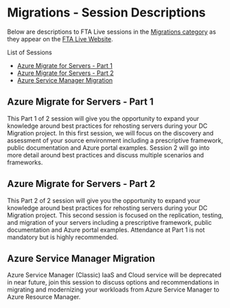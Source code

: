 # Migrations - Session Descriptions

Below are descriptions to FTA Live sessions in the [Migrations category](https://fasttrack.azure.com/live/category/Migrations) as they appear on the [FTA Live Website](https://fasttrack.azure.com/live).

List of Sessions
- [Azure Migrate for Servers - Part 1](#azure-migrate-for-servers---part-1)
- [Azure Migrate for Servers - Part 2](#azure-migrate-for-servers---part-2)
- [Azure Service Manager Migration](#azure-service-manager-migration)

## Azure Migrate for Servers - Part 1 

This Part 1 of 2 session will give you the opportunity to expand your knowledge around best practices for rehosting servers during your DC Migration project. In this first session, we will focus on the discovery and assessment of your source environment including a prescriptive framework, public documentation and Azure portal examples. Session 2 will go into more detail around best practices and discuss multiple scenarios and frameworks. 
 
## Azure Migrate for Servers - Part 2 

This Part 2 of 2 session will give you the opportunity to expand your knowledge around best practices for rehosting servers during your DC Migration project. This second session is focused on the replication, testing, and migration of your servers including a prescriptive framework, public documentation and Azure portal examples. Attendance at Part 1 is not mandatory but is highly recommended. 

## Azure Service Manager Migration 

Azure Service Manager (Classic) IaaS and Cloud service will be deprecated in near future, join this session to discuss options and recommendations in migrating and modernizing your workloads from Azure Service Manager to Azure Resource Manager. 
